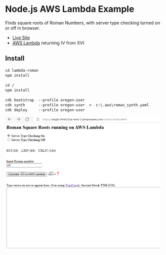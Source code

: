 <a name="s"></a>

# Node.js AWS Lambda Example



 Finds square roots of Roman Numbers, with server type checking turned on or off in browser.
 - [Live Site](https://single-html.s3.us-west-2.amazonaws.com/roman-lamba.html)
  - [AWS Lambda](https://xyber3kpjd7iq5d2hutfhf3z2y0fgbxn.lambda-url.us-west-2.on.aws/?roman_param=xvi&type_check=yes) returning IV from XVI


## Install
	cd lambda-roman
	npm install

	cd /
	npm install

	cdk bootstrap  --profile oregon-user    
	cdk synth      --profile oregon-user  >  c:\.aws\roman_synth.yaml
	cdk deploy     --profile oregon-user                            
 
![screen shot](tall-lambda.gif)






